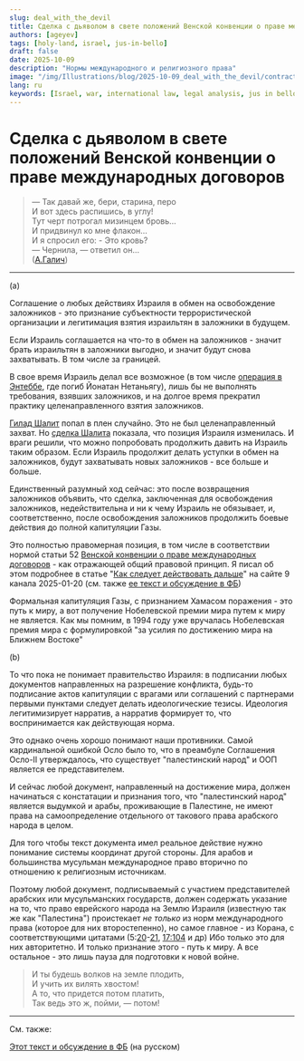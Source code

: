 ```yaml
---
slug: deal_with_the_devil
title: Сделка с дьяволом в свете положений Венской конвенции о праве международных договоров
authors: [ageyev]
tags: [holy-land, israel, jus-in-bello]
draft: false
date: 2025-10-09
description: "Нормы международного и религиозного права"
image: "/img/Illustrations/blog/2025-10-09_deal_with_the_devil/contract_with_the_devil_ChatGPT01.png" 
lang: ru
keywords: [Israel, war, international law, legal analysis, jus in bello]
---
```


# Сделка с дьяволом в свете положений Венской конвенции о праве международных договоров

> — Так давай же, бери, старина, перо <br/>
> И вот здесь распишись, в углу! <br/>
> Тут черт потрогал мизинцем бровь… <br/>
> И придвинул ко мне флакон… <br/>
> И я спросил его: - Это кровь? <br/>
> — Чернила, — ответил он… <br/>
> ([А.Галич](https://www.culture.ru/poems/3580/eshe-raz-o-cherte))

--- 

(a)

Соглашение о любых действиях Израиля в обмен на освобождение заложников - это признание субъектности террористической организации и легитимация взятия израильтян в заложники в будущем.

Если Израиль соглашается на что-то в обмен на заложников - значит брать израильтян в заложники выгодно, и значит будут снова захватывать. В том числе за границей. <!-- truncate --> 

В свое время Израиль делал все возможное (в том числе [операция в Энтеббе](https://en.wikipedia.org/wiki/Entebbe_raid), где погиб Йонатан Нетаньягу), лишь бы не выполнять требования, взявших заложников, и на долгое время прекратил практику целенаправленного взятия заложников.

[Гилад Шалит](https://en.wikipedia.org/wiki/Gilad_Shalit) попал в плен случайно. Это не был целенаправленный захват. Но [сделка Шалита](https://en.wikipedia.org/wiki/Gilad_Shalit_prisoner_exchange) показала, что позиция Израиля изменилась. И враги решили, что можно попробовать продолжить давить на Израиль таким образом. Если Израиль продолжит делать уступки в обмен на заложников, будут захватывать новых заложников - все больше и больше.

Единственный разумный ход сейчас: это после возвращения заложников объявить, что сделка, заключенная для освобождения заложников, недействительна и ни к чему Израиль не обязывает, и, соответственно, после освобождения заложников продолжить боевые действия до полной капитуляции Газы.

Это полностью правомерная позиция, в том числе в соответствии нормой статьи 52 [Венской конвенции о праве международных договоров](https://en.wikipedia.org/wiki/Vienna_Convention_on_the_Law_of_Treaties) - как отражающей общий правовой принцип. Я писал об этом подробнее в статье "[Как следует действовать дальше](https://www.9tv.co.il/item/85108)" на сайте 9 канала 2025-01-20 (см. также [ее текст и обсуждение в ФБ](https://www.facebook.com/viktor.ageyev/posts/pfbid02FPyGZb3kJuQVf64JXAoTEJhwkjzFQ7xf21jMKgZo93tfmDq8N4DXLhPVXCDfe5til))

Формальная капитуляция Газы, с признанием Хамасом поражения - это путь к миру, а вот получение Нобелевской премии мира путем к миру не является. Как мы помним, в 1994 году уже вручалась Нобелевская премия мира с формулировкой "за усилия по достижению мира на Ближнем Востоке"

(b)

То что пока не понимает правительство Израиля: в подписании любых документов направленных на разрешение конфликта, будь-то подписание актов капитуляции с врагами или соглашений с партнерами первыми пунктами следует делать идеологические тезисы. Идеология легитимизирует нарратив, а нарратив формирует то, что воспринимается как действующая норма.

Это однако очень хорошо понимают наши противники. Самой кардинальной ошибкой Осло было то, что в преамбуле Соглашения Осло-II утверждалось, что существует "палестинский народ" и ООП является ее представителем.

И сейчас любой документ, направленный на достижение мира, должен начинаться с констатации и признания того, что "палестинский народ" является выдумкой и арабы, проживающие в Палестине, не имеют права на самоопределение отдельного от такового права арабского народа в целом.

Для того чтобы текст документа имел реальное действие нужно понимание системы координат другой стороны. Для арабов и большинства мусульман международное право вторично по отношению к религиозным источникам.

Поэтому любой документ, подписываемый с участием представителей арабских или мусульманских государств, должен содержать указание на то, что право еврейского народа на Землю Израиля (известную так же как "Палестина") проистекает *не только* из норм международного права (которое для них второстепенно), но самое главное - из Корана, с соответствующими цитатами (5:[20](https://quran-online.ru/5:20)-[21](https://quran-online.ru/5:21), [17:104](https://quran-online.ru/17:104) и др) Ибо только это для них авторитетно. И только признание этого - путь к миру. А все остальное - это лишь пауза для подготовки к новой войне.

> И ты будешь волков на земле плодить, <br/>
> И учить их вилять хвостом! <br/>
> А то, что придется потом платить, <br/>
> Так ведь это ж, пойми, — потом!  <br/>

---

См. также:

[Этот текст и обсуждение в ФБ](https://www.facebook.com/viktor.ageyev/posts/pfbid0xP5TKZwGPyYV824UgTYV4je1uzpN3zHkLJk4G9b6NYZorxoD9Eez7AbrqhyPQocjl) (на русском)


